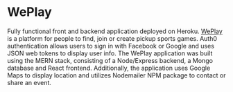 # WePlay

Fully functional front and backend application deployed on Heroku. [WePlay](https://weplayapp.herokuapp.com/ "WePlay ") is a platform for people to find, join or create pickup sports games. Auth0 authentication allows users to sign in with Facebook or Google and uses JSON web tokens to display user info. The WePlay application was built using the MERN stack, consisting of a Node/Express backend, a Mongo database and React frontend. Additionally, the application uses Google Maps to display location and utilizes Nodemailer NPM package to contact or share an event. 